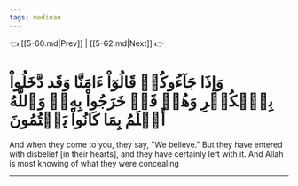 ```yaml
---
tags: medinan
---
```


👈 [[5-60.md|Prev]] | [[5-62.md|Next]] 👉

# وَإِذَا جَآءُوكُمۡ قَالُوٓاْ ءَامَنَّا وَقَد دَّخَلُواْ بِٱلۡكُفۡرِ وَهُمۡ قَدۡ خَرَجُواْ بِهِۦۚ وَٱللَّهُ أَعۡلَمُ بِمَا كَانُواْ يَكۡتُمُونَ

And when they come to you, they say, "We believe." But they have entered with disbelief [in their hearts], and they have certainly left with it. And Allah is most knowing of what they were concealing

---


